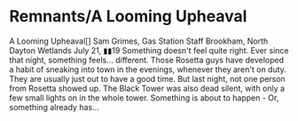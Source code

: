 # Remnants/A Looming Upheaval

A Looming Upheaval[]
Sam Grimes, Gas Station Staff
Brookham, North Dayton Wetlands
July 21, ▮▮19
Something doesn't feel quite right. Ever since that night, something feels... different.
Those Rosetta guys have developed a habit of sneaking into town in the evenings, whenever they aren't on duty. They are usually just out to have a good time. But last night, not one person from Rosetta showed up. The Black Tower was also dead silent, with only a few small lights on in the whole tower.
Something is about to happen - Or, something already has...
